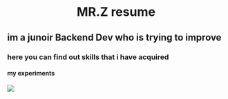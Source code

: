 <h1 align="center">MR.Z resume</h1>
<h2>im a junoir Backend Dev who is trying to improve</h2>
<h3>here you can find out skills that i have acquired</h3>

</div>

<h4>my experiments</h4>
<img src="https://skillicons.dev/icons?i=html,css,js,tailwind,python,django,mysql,postgres,git,docker,vscode,postman&perline=4">
